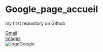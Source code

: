 # Google_page_accueil
my first repository on Github
<!DOCTYPE html>
<html lang="en">
<head>
    <meta charset="UTF-8">
    <meta name="viewport" content="width=device-width, initial-scale=1.0">
    <title>Google</title>
    <link rel="stylesheet" href="style.css">
</head>
<body>
    <div class="container">
        <div class="nav">
            <div class="gmail">
                <a href="#" class="item">Gmail</a>    
            </div>
            <div class="images">
                <a href="#" class="item">Images</a>    
            </div>
            <div class="applicationGoogle">
                <a href="#" class="item" src="images.png"></a>
            </div>
        </div>
        <div class="logoGoogle">
             <img class="logoG"src="googlelogo_color_272x92dp.png" alt="logoGoogle"> 
        </div>
    </div>
    
</body>
</html>
